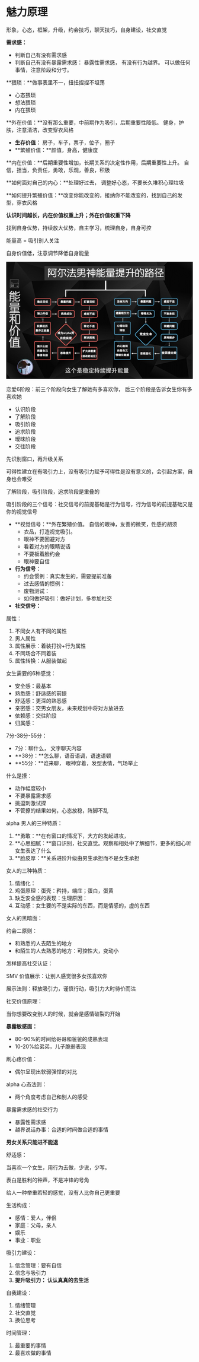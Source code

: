 # 魅力原理

形象，心态，框架，升级，约会技巧，聊天技巧，自身建设，社交直觉

**需求感：**

- 判断自己有没有需求感
- 判断自己有没有暴露需求感： 暴露性需求感， 有没有行为越界。 可以做任何事情，注意阶段和分寸。

**猥琐：**做事表里不一，扭扭捏捏不坦荡

- 心态猥琐
- 想法猥琐
- 内在猥琐

**外在价值：**没有那么重要，中前期作为吸引，后期重要性降低。 健身，护肤，注意清洁，改变穿衣风格

- **生存价值：** 房子，车子，票子，位子，圈子
- **繁殖价值：**颜值，身高，健康度

**内在价值：**后期重要性增加，长期关系的决定性作用，后期重要性上升。 自信，担当，负责任，勇敢，乐观，善良，积极

**如何面对自己的内心：**处理好过去， 调整好心态，不要长久堆积心理垃圾

**如何提升繁殖价值：**改变你能改变的，接纳你不能改变的，找到自己的发型，穿衣风格

**认识时间越长，内在价值权重上升；外在价值权重下降**

找到自身优势，持续放大优势，自主学习，梳理自身，自身可控

能量高 = 吸引别人关注

自身价值低，注意调节降低自身能量

![](../image\1.png)



恋爱6阶段：前三个阶段向女生了解她有多喜欢你， 后三个阶段是告诉女生你有多喜欢她

- 认识阶段
- 了解阶段
- 吸引阶段
- 追求阶段
- 暧昧阶段
- 交往阶段

先识别窗口，再升级关系

可得性建立在有吸引力上，没有吸引力赋予可得性是没有意义的，会引起方案，自身也会难受

了解阶段，吸引阶段，追求阶段是重叠的

吸引阶段的三个信号：社交信号的前提基础是行为信号，行为信号的前提基础又是你的视觉信号

- **视觉信号：**外在繁殖价值。 自信的眼神，友善的微笑，性感的胡须
  - 衣品，打造视觉吸引。
  - 眼神不要回避对方
  - 看着对方的眼睛说话
  - 不要板着脸约会
  - 眼神要自信
- **行为信号：**
  - 约会惯例：真实发生的，需要提前准备
  - 过去感情的惯例：
  - 废物测试：
  - 如何做好吸引：做好计划，多参加社交
- **社交信号：** 

属性：

1. 不同女人有不同的属性
2. 男人属性
3. 属性展示：着装打扮+行为属性
4. 不同场合不同着装
5. 属性转换：从服装做起

女生需要的6种感觉：

- 安全感：最基本
- 熟悉感：舒适感的前提
- 舒适感：更深的熟悉感
- 亲密感：交男女朋友，未来规划中将对方放进去
- 依赖感：交往阶段
- 归属感：

7分-38分-55分：

- 7分：聊什么， 文字聊天内容
- **38分：**怎么聊，语音语调，语速语顿
- **55分：**谁来聊， 眼神穿着，发型表情，气场举止

什么是撩：

- 动作幅度较小
- 不要暴露需求感
- 挑逗刺激试探
- 不管撩的结果如何，心态放稳，阵脚不乱

alpha 男人的三种特质：

1. **勇敢：**在有窗口的情况下，大方的发起进攻， 
2. **心思细腻：**窗口识别，社交直觉。观察和相处中了解细节，更多的细心听女生表达了什么
3. **脸皮厚：**关系进阶升级由男生承担而不是女生承担

女人的三种特质：

1. 情绪化：
2. 鸡蛋原理：蛋壳：矜持，端庄；蛋白，蛋黄
3. 缺乏安全感的表现：生理原因：
4. 互动感：女生要的不是实际的东西，而是情感的，虚的东西

女人的黑暗面：



约会二原则：

- 和熟悉的人去陌生的地方
- 和陌生的人去熟悉的地方：可控性大，变动小

怎样提高社交认证：



SMV 价值展示：让别人感觉很多女孩喜欢你

展示法则：释放吸引力，谨慎行动，吸引力大时待价而沽

社交价值原理：

当你想要改变别人的时候，就会是感情破裂的开始



**暴露敏感面：**

- 80-90%的时间给哥哥和爸爸的成熟表现
- 10-20%给弟弟，儿子脆弱表现

刷心疼价值：

- 偶尔呈现出软弱强悍的对比

alpha 心态法则：

- 两个角度考虑自己和别人的感受



暴露需求感的社交行为

- 暴露性需求感
- 越界说话办事：合适的时间做合适的事情

**男女关系只能进不能退**

舒适感：

当喜欢一个女生，用行为去做，少说，少写。

 表白是胜利的钟声，不是冲锋的号角

给人一种举重若轻的感觉，没有人比你自己更重要



生活构成：

- 感情：爱人，伴侣
- 家庭：父母，亲人
- 娱乐
- 事业：职业

吸引力建设：

1. 信念管理：要有自信
2. 信念与吸引力
3. **提升吸引力： 认认真真的去生活**

自我建设：

1. 情绪管理
2. 社交直觉
3. 换位思考

时间管理：

1. 最重要的事情
2. 最喜欢做的事情

